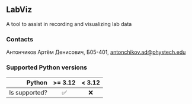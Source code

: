 LabViz
------
A tool to assist in recording and visualizing lab data

### Contacts
Антончиков Артём Денисович, Б05-401, antonchikov.ad@phystech.edu

### Supported Python versions
| Python        | >= 3.12            | < 3.12  |
| ------------: | :----------------: | :-----: |
| Is supported? | :white_check_mark: |   :x:   |
